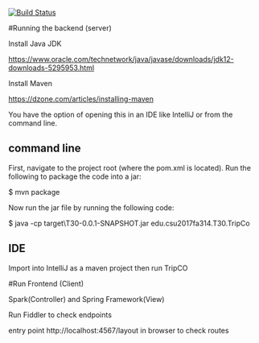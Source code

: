 [![Build Status](https://travis-ci.com/MIchaelLynnCSULaptop/JavaRestSP1.svg?token=aGqZALLZUKhc6eMrMJtK&branch=master)](https://travis-ci.com/MIchaelLynnCSULaptop/JavaRestSP1)

#Running the backend (server)

Install Java JDK

https://www.oracle.com/technetwork/java/javase/downloads/jdk12-downloads-5295953.html

Install Maven 

https://dzone.com/articles/installing-maven

You have the option of opening this in an IDE like IntelliJ or from the command line.

## command line

First, navigate to the project root (where the pom.xml is located). Run the following to package the code into a jar:

$ mvn package

Now run the jar file by running the following code:

$ java -cp target\T30-0.0.1-SNAPSHOT.jar edu.csu2017fa314.T30.TripCo

## IDE

Import into IntelliJ as a maven project then run TripCO

#Run Frontend (Client)

Spark(Controller) and Spring Framework(View)

Run Fiddler to check endpoints

entry point http://localhost:4567/layout in browser to check routes
